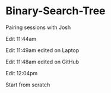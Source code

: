 # Binary-Search-Tree

Pairing sessions with Josh

Edit 11:44am


Edit 11:49am edited on Laptop

Edit 11:48am edited on GitHub

Edit 12:04pm

Start from scratch
